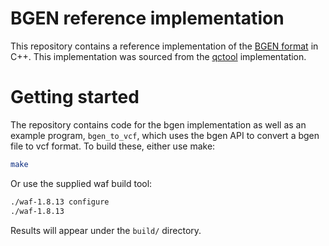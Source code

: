 BGEN reference implementation
========

This repository contains a reference implementation of the [BGEN format](http://www.well.ox.ac.uk/~gav/bgen_format/bgen_format_v1.2.html) in C++.
This implementation was sourced from the [qctool](https://bitbucket.org/gavinband/bgen) implementation.

Getting started
=====

The repository contains code for the bgen implementation as well as an example program, `bgen_to_vcf`, which uses the bgen API to convert a bgen file to vcf format.  To build these, either use make:

```sh
make
```

Or use the supplied waf build tool:
```sh
./waf-1.8.13 configure
./waf-1.8.13
```

Results will appear under the `build/` directory.